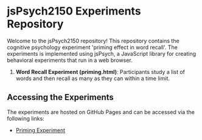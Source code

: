 # jsPsych2150 Experiments Repository

Welcome to the jsPsych2150 repository! This repository contains the cognitive psychology experiment 'priming effect in word recall'. The experiments is implemented using jsPsych, a JavaScript library for creating behavioral experiments that run in a web browser.

1.	**Word Recall Experiment (priming.html)**: Participants study a list of words and then recall as many as they can within a time limit.

## Accessing the Experiments

The experiments are hosted on GitHub Pages and can be accessed via the following links:

-	[Priming Experiment](https://RogerXu1048.github.io/PSY2150_Project/priming.html)
